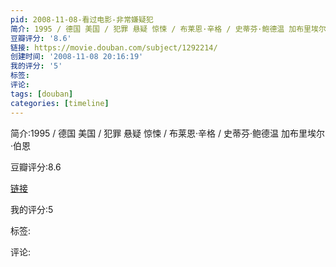 ```yaml
---
pid: 2008-11-08-看过电影-非常嫌疑犯
简介: 1995 / 德国 美国 / 犯罪 悬疑 惊悚 / 布莱恩·辛格 / 史蒂芬·鲍德温 加布里埃尔·伯恩
豆瓣评分: '8.6'
链接: https://movie.douban.com/subject/1292214/
创建时间: '2008-11-08 20:16:19'
我的评分: '5'
标签:
评论:
tags: [douban]
categories: [timeline]
---
```

简介:1995 / 德国 美国 / 犯罪 悬疑 惊悚 / 布莱恩·辛格 / 史蒂芬·鲍德温 加布里埃尔·伯恩

豆瓣评分:8.6

[链接](https://movie.douban.com/subject/1292214/)

我的评分:5

标签:

评论:

